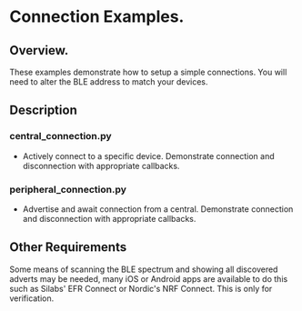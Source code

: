 # Connection Examples.

## Overview.
These examples demonstrate how to setup a simple connections.
You will need to alter the BLE address to match your devices.


## Description
### central_connection.py
- Actively connect to a specific device. Demonstrate connection and disconnection with appropriate callbacks.

### peripheral_connection.py
- Advertise and await connection from a central. Demonstrate connection and disconnection with appropriate callbacks.

## Other Requirements
Some means of scanning the BLE spectrum and showing all discovered adverts may be needed, many iOS or Android apps are available to do this such as Silabs' EFR Connect or Nordic's NRF Connect. This is only for verification.

